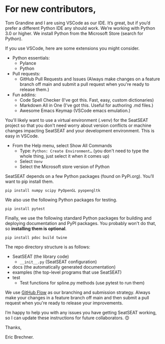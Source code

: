# For new contributors,
 
Tom Grandine and I are using VSCode as our IDE. It’s great, but if you’d prefer a different Python IDE any should work. We’re working with Python 3.0 or higher. We install Python from the Microsoft Store (search for Python).
 
If you use VSCode, here are some extensions you might consider.
* Python essentials:
	* Pylance
	* Python
* Pull requests:
	* GitHub Pull Requests and Issues (Always make changes on a feature branch off main and submit a pull request when you're ready to release them.)
* Fun addins:
	* Code Spell Checker (I’ve got this. Fast, easy, custom dictionaries)
	* Markdown All in One (I’ve got this. Useful for authoring .md files.)
	* Awesome Emacs Keymap (VSCode emacs emulation.)

You'll likely want to use a virtual environment (.venv) for the SeatSEAT project so that you don't need worry about version conflicts or machine changes impacting SeatSEAT and your development environment. This is easy in VSCode.
* From the Help menu, select Show All Commands
	* Type: `Python: Create Environment…` (you don't need to type the whole thing, just select it when it comes up)
	* Select `Venv`
	* Select the Microsoft store version of Python

SeatSEAT depends on a few Python packages (found on PyPi.org). You’ll want to pip install them.

    pip install numpy scipy PyOpenGL pyopengltk
 
We also use the following Python packages for testing.

    pip install pytest

Finally, we use the following standard Python packages for building and deploying documentation and PyPI packages. You probably won't do that, so **installing them is optional**.

    pip install pdoc build twine

The repo directory structure is as follows:
* SeatSEAT (the library code)
	* `__init__.py` (SeatSEAT configuration)
* docs (the automatically generated documentation)
* examples (the top-level programs that use SeatSEAT)
* test
	* Test functions for spline.py methods (use pytest to run them)

We use [GitHub Flow](https://githubflow.github.io/) as our branching and submission strategy. Always make your changes in a feature branch off main and then submit a pull request when you're ready to release your improvements.

I’m happy to help you with any issues you have getting SeatSEAT working, so I can update these instructions for future collaborators. 😊
 
Thanks,
 
Eric Brechner.
